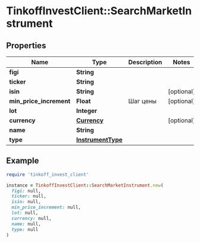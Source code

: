 # TinkoffInvestClient::SearchMarketInstrument

## Properties

| Name | Type | Description | Notes |
| ---- | ---- | ----------- | ----- |
| **figi** | **String** |  |  |
| **ticker** | **String** |  |  |
| **isin** | **String** |  | [optional] |
| **min_price_increment** | **Float** | Шаг цены | [optional] |
| **lot** | **Integer** |  |  |
| **currency** | [**Currency**](Currency.md) |  | [optional] |
| **name** | **String** |  |  |
| **type** | [**InstrumentType**](InstrumentType.md) |  |  |

## Example

```ruby
require 'tinkoff_invest_client'

instance = TinkoffInvestClient::SearchMarketInstrument.new(
  figi: null,
  ticker: null,
  isin: null,
  min_price_increment: null,
  lot: null,
  currency: null,
  name: null,
  type: null
)
```

